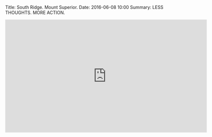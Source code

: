 Title: South Ridge. Mount Superior.
Date: 2016-06-08 10:00
Summary: LESS THOUGHTS. MORE ACTION.

<div class="iframe_wrap">
<iframe src="https://player.vimeo.com/video/170814306?title=0&byline=0&portrait=0" width="640" height="360" frameborder="0" webkitallowfullscreen mozallowfullscreen allowfullscreen></iframe>
</div>